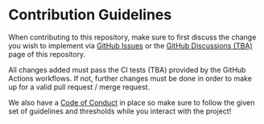# Contribution Guidelines

When contributing to this repository, make sure to first discuss the change you wish to implement via [GitHub Issues](https://github.com/TechWiz-3/happy-jar-cli/issues) or the [GitHub Discussions (TBA)]() page of this repository.

All changes added must pass the CI tests (TBA) provided by the GitHub Actions workflows. If not, further changes must be done in order to make up for a valid pull request / merge request.

We also have a [Code of Conduct](./CODE_OF_CONDUCT.md) in place so make sure to follow the given set of guidelines and thresholds while you interact with the project!